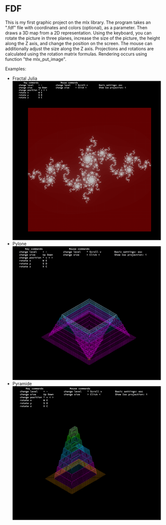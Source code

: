 # FDF

This is my first graphic project on the mlx library.
The program takes an ".fdf" file with coordinates and colors (optional), as a parameter. Then draws a 3D map from a 2D representation.
Using the keyboard, you can rotate the picture in three planes, increase the size of the picture, the height along the Z axis, and change the position on the screen. The mouse can additionally adjust the size along the Z axis.
Projections and rotations are calculated using the rotation matrix formulas.
Rendering occurs using function "the mlx_put_image".

Examples:
  - Fractal Julia
![julia](https://raw.githubusercontent.com/Lilili21/FDF/master/img/julia.png)
  - Pylone
![pylone](https://github.com/Lilili21/FDF/blob/master/img/pylone.gif)
  - Pyramide
![pyramide](https://github.com/Lilili21/FDF/blob/master/img/pyramide.gif)
